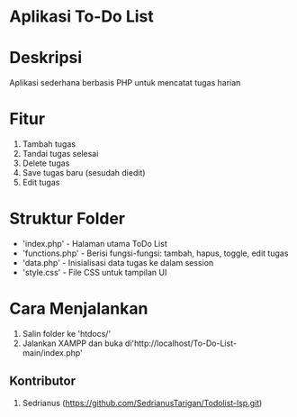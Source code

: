 # Aplikasi To-Do List

# Deskripsi 
Aplikasi sederhana berbasis PHP untuk mencatat tugas harian

# Fitur
1. Tambah tugas
2. Tandai tugas selesai
3. Delete tugas
4. Save tugas baru (sesudah diedit)
5. Edit tugas

# Struktur Folder
- 'index.php' - Halaman utama ToDo List
- 'functions.php' - Berisi fungsi-fungsi: tambah, hapus, toggle, edit tugas
- 'data.php' - Inisialisasi data tugas ke dalam session
- 'style.css' - File CSS untuk tampilan UI

# Cara Menjalankan 
1. Salin folder ke 'htdocs/'
2. Jalankan XAMPP dan buka di'http://localhost/To-Do-List-main/index.php'

## Kontributor
1. Sedrianus (https://github.com/SedrianusTarigan/Todolist-lsp.git)
